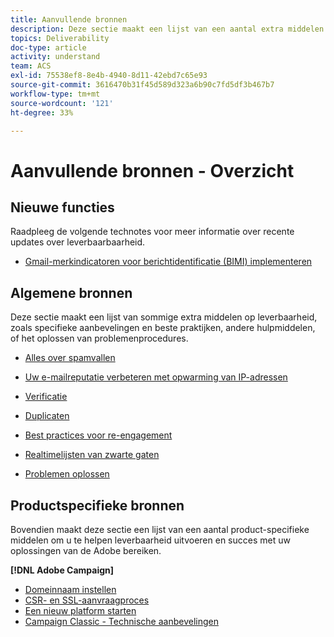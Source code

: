 ```yaml
---
title: Aanvullende bronnen
description: Deze sectie maakt een lijst van een aantal extra middelen op leverbaarheid.
topics: Deliverability
doc-type: article
activity: understand
team: ACS
exl-id: 75538ef8-8e4b-4940-8d11-42ebd7c65e93
source-git-commit: 3616470b31f45d589d323a6b90c7fd5df3b467b7
workflow-type: tm+mt
source-wordcount: '121'
ht-degree: 33%

---
```


# Aanvullende bronnen - Overzicht

## Nieuwe functies

Raadpleeg de volgende technotes voor meer informatie over recente updates over leverbaarbaarheid.

* [Gmail-merkindicatoren voor berichtidentificatie (BIMI) implementeren](../technotes/implement-bimi.md)

## Algemene bronnen

Deze sectie maakt een lijst van sommige extra middelen op leverbaarheid, zoals specifieke aanbevelingen en beste praktijken, andere hulpmiddelen, of het oplossen van problemenprocedures.

* [Alles over spamvallen](../../help/additional-resources/all-about-spam-traps.md)
* [Uw e-mailreputatie verbeteren met opwarming van IP-adressen](../../help/additional-resources/increase-reputation-with-ip-warming.md)
* [Verificatie](../../help/additional-resources/authentication.md)
* [Duplicaten](../../help/additional-resources/duplicates.md)
* [Best practices voor re-engagement](../../help/additional-resources/re-engagement.md)
* [Realtimelijsten van zwarte gaten](../../help/additional-resources/blocklist-databases.md)
* [Problemen oplossen](../../help/additional-resources/troubleshooting.md)

   <!--
    [IP Certification](../../help/additional-resources/ip-certification.md)
    [Third-party monitoring tools](../../help/additional-resources/third-party-monitoring-tools.md)-->

## Productspecifieke bronnen

Bovendien maakt deze sectie een lijst van een aantal product-specifieke middelen om u te helpen leverbaarheid uitvoeren en succes met uw oplossingen van de Adobe bereiken.

**[!DNL Adobe Campaign]**

* [Domeinnaam instellen](../../help/additional-resources/ac-domain-name-setup.md)
* [CSR- en SSL-aanvraagproces](../../help/additional-resources/ac-ssl-certificate-request.md)
* [Een nieuw platform starten](../../help/additional-resources/ac-starting-new-platform.md)
* [Campaign Classic - Technische aanbevelingen](../../help/additional-resources/acc-technical-recommendations.md)
